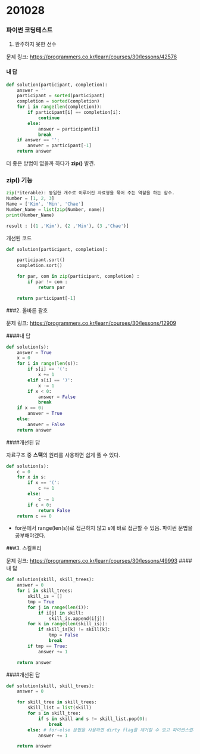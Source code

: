 # 201028
### 파이썬 코딩테스트

1. 완주하지 못한 선수

문제 링크: https://programmers.co.kr/learn/courses/30/lessons/42576

#### 내 답
```python
def solution(participant, completion):
    answer = ''
    participant = sorted(participant)
    completion = sorted(completion)
    for i in range(len(completion)):
        if participant[i] == completion[i]:
            continue
        else:
            answer = participant[i]
            break
    if answer == '':
        answer = participant[-1]
    return answer
```

더 좋은 방법이 없을까 하다가 **zip()** 발견.

### zip() 기능
```python
zip(*iterable): 동일한 개수로 이루어진 자료형을 묶어 주는 역할을 하는 함수.
Number = [1, 2, 3]
Name = ['Kim', 'Min', 'Chae']
Number_Name = list(zip(Number, name))
print(Number_Name)

result : [(1 ,'Kim'), (2 ,'Min'), (3 ,'Chae')]
```

개선된 코드
```python
def solution(participant, completion):

    participant.sort()
    completion.sort()

    for par, com in zip(participant, completion) :
        if par != com :
            return par

    return participant[-1] 
```

###2. 올바른 괄호

문제 링크: https://programmers.co.kr/learn/courses/30/lessons/12909

####내 답

```python
def solution(s):
    answer = True
    x = 0
    for i in range(len(s)):
        if s[i] == '(':
            x += 1
        elif s[i] == ')':
            x -= 1
        if x < 0:
            answer = False
            break
    if x == 0:
        answer = True
    else:
        answer = False
    return answer
```

####개선된 답

자료구조 중 **스택**의 원리를 사용하면 쉽게 풀 수 있다.
```python
def solution(s):
    c = 0
    for x in s:
        if x == '(':
            c += 1
        else:
            c -= 1
        if c < 0:
            return False
    return c == 0
```
- for문에서 range(len(s))로 접근하지 않고 s에 바로 접근할 수 있음. 파이썬 문법을 공부해야겠다.

###3. 스킬트리

문제 링크: https://programmers.co.kr/learn/courses/30/lessons/49993
####내 답

```python
def solution(skill, skill_trees):
    answer = 0
    for i in skill_trees:
        skill_is = []
        tmp = True
        for j in range(len(i)):
            if i[j] in skill:
                skill_is.append(i[j])
        for k in range(len(skill_is)):
            if skill_is[k] != skill[k]:
                tmp = False
                break
        if tmp == True:
            answer += 1

    return answer
```

####개선된 답
```python
def solution(skill, skill_trees):
    answer = 0

    for skill_tree in skill_trees:
        skill_list = list(skill)
        for s in skill_tree:
            if s in skill and s != skill_list.pop(0):
                break
        else: # for-else 문법을 사용하면 dirty flag를 제거할 수 있고 파이썬스럽게 푼 느낌이 든다.
            answer += 1

    return answer
```